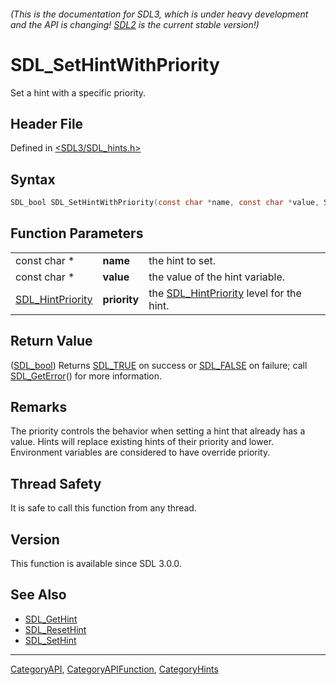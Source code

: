 ###### (This is the documentation for SDL3, which is under heavy development and the API is changing! [SDL2](https://wiki.libsdl.org/SDL2/) is the current stable version!)
# SDL_SetHintWithPriority

Set a hint with a specific priority.

## Header File

Defined in [<SDL3/SDL_hints.h>](https://github.com/libsdl-org/SDL/blob/main/include/SDL3/SDL_hints.h)

## Syntax

```c
SDL_bool SDL_SetHintWithPriority(const char *name, const char *value, SDL_HintPriority priority);
```

## Function Parameters

|                                      |              |                                                              |
| ------------------------------------ | ------------ | ------------------------------------------------------------ |
| const char *                         | **name**     | the hint to set.                                             |
| const char *                         | **value**    | the value of the hint variable.                              |
| [SDL_HintPriority](SDL_HintPriority) | **priority** | the [SDL_HintPriority](SDL_HintPriority) level for the hint. |

## Return Value

([SDL_bool](SDL_bool)) Returns [SDL_TRUE](SDL_TRUE) on success or
[SDL_FALSE](SDL_FALSE) on failure; call [SDL_GetError](SDL_GetError)() for
more information.

## Remarks

The priority controls the behavior when setting a hint that already has a
value. Hints will replace existing hints of their priority and lower.
Environment variables are considered to have override priority.

## Thread Safety

It is safe to call this function from any thread.

## Version

This function is available since SDL 3.0.0.

## See Also

- [SDL_GetHint](SDL_GetHint)
- [SDL_ResetHint](SDL_ResetHint)
- [SDL_SetHint](SDL_SetHint)

----
[CategoryAPI](CategoryAPI), [CategoryAPIFunction](CategoryAPIFunction), [CategoryHints](CategoryHints)

